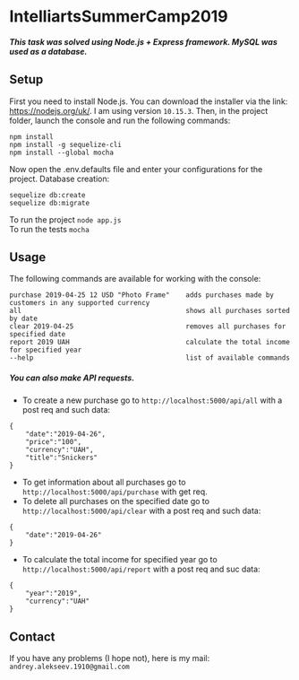 # IntelliartsSummerCamp2019
##### This task was solved using Node.js + Express framework. MySQL was used as a database.
## Setup
First you need to install Node.js. You can download the installer via the link: https://nodejs.org/uk/. 
I am using version `10.15.3`. Then, in the project folder, launch the console and run the following commands:
```
npm install
npm install -g sequelize-cli
npm install --global mocha
```
Now open the .env.defaults file and enter your configurations for the project.
Database creation:
```
sequelize db:create
sequelize db:migrate
```
To run the project `node app.js`  
To run the tests `mocha`
## Usage
The following commands are available for working with the console:  
```
purchase 2019-04-25 12 USD "Photo Frame"    adds purchases made by customers in any supported currency
all                                         shows all purchases sorted by date
clear 2019-04-25                            removes all purchases for specified date
report 2019 UAH                             calculate the total income for specified year
--help                                      list of available commands
```
##### You can also make API requests.  
* To create a new purchase go to `http://localhost:5000/api/all` with a post req and such data:  
```
{
	"date":"2019-04-26",
	"price":"100",
	"currency":"UAH",
	"title":"Snickers"
}
```
* To get information about all purchases go to `http://localhost:5000/api/purchase` with get req.  
* To delete all purchases on the specified date go to `http://localhost:5000/api/clear` with a post req and such data:  
```
{
	"date":"2019-04-26"
}
```
* To calculate the total income for specified year go to `http://localhost:5000/api/report` with a post req and suc data:  
```
{
	"year":"2019",
	"currency":"UAH"
}
```
## Contact
If you have any problems (I hope not), here is my mail: `andrey.alekseev.1910@gmail.com`
